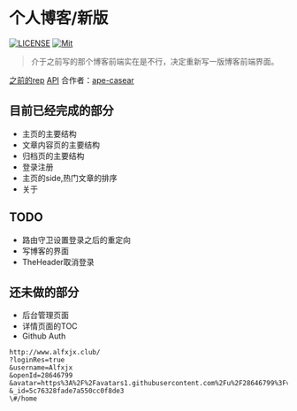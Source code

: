 # 个人博客/新版

[![LICENSE](https://img.shields.io/badge/license-Anti%20996-blue.svg?style=flat-square)](https://github.com/996icu/996.ICU/blob/master/LICENSE)
[![Mit](https://img.shields.io/badge/license-MIT-green.svg)](https://mit-license.org/)
> 介于之前写的那个博客前端实在是不行，决定重新写一版博客前端界面。

[之前的rep](https://github.com/Alfxjx/material-blog)
[API](http://www.alfxjx.club/apiblog/index.html)
合作者：[ape-casear](https://github.com/ape-casear)

## 目前已经完成的部分

- 主页的主要结构
- 文章内容页的主要结构
- 归档页的主要结构
- 登录注册
- 主页的side,热门文章的排序
- 关于

## TODO


- 路由守卫设置登录之后的重定向
- 写博客的界面
- TheHeader取消登录

## 还未做的部分


- 后台管理页面
- 详情页面的TOC
- Github Auth

```
http://www.alfxjx.club/
?loginRes=true
&username=Alfxjx
&openId=28646799
&avatar=https%3A%2F%2Favatars1.githubusercontent.com%2Fu%2F28646799%3Fv%3D4
&_id=5c76328fade7a550cc0f8de3
\#/home
```
